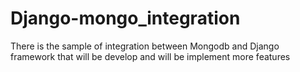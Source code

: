 # Django-mongo_integration
There is the sample of integration between Mongodb and Django framework that will be develop and will be implement more features
